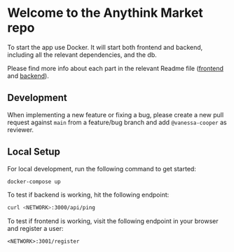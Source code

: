 # Welcome to the Anythink Market repo

To start the app use Docker. It will start both frontend and backend, including all the relevant dependencies, and the db.

Please find more info about each part in the relevant Readme file ([frontend](frontend/readme.md) and [backend](backend/README.md)).

## Development

When implementing a new feature or fixing a bug, please create a new pull request against `main` from a feature/bug branch and add `@vanessa-cooper` as reviewer.

## Local Setup

For local development, run the following command to get started:
```bash
docker-compose up
```

To test if backend is working, hit the following endpoint:
```bash
curl <NETWORK>:3000/api/ping
```

To test if frontend is working, visit the following endpoint in your browser and register a user:
```
<NETWORK>:3001/register
```

